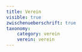 ```yaml
---
title: Verein
visible: true
zwischenueberschrift: true
taxonomy:
	category: verein
	verein: verein
---
```


